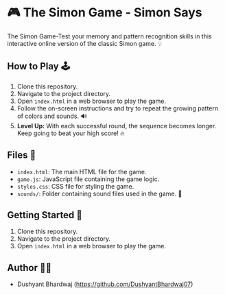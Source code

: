 # 🎮 The Simon Game - Simon Says

The Simon Game-Test your memory and pattern recognition skills in this interactive online version of the classic Simon game. 💡

## How to Play 🕹️

1. Clone this repository.
2. Navigate to the project directory.
3. Open `index.html` in a web browser to play the game.
4. Follow the on-screen instructions and try to repeat the growing pattern of colors and sounds. 🔊
5. **Level Up:** With each successful round, the sequence becomes longer. Keep going to beat your high score! 🔥


## Files 📁

- `index.html`: The main HTML file for the game.
- `game.js`: JavaScript file containing the game logic.
- `styles.css`: CSS file for styling the game.
- `sounds/`: Folder containing sound files used in the game. 🎵

## Getting Started 🚀

1. Clone this repository.
2. Navigate to the project directory.
3. Open `index.html` in a web browser to play the game.

## Author 👩‍💻

- Dushyant Bhardwaj (https://github.com/DushyantBhardwaj07)

